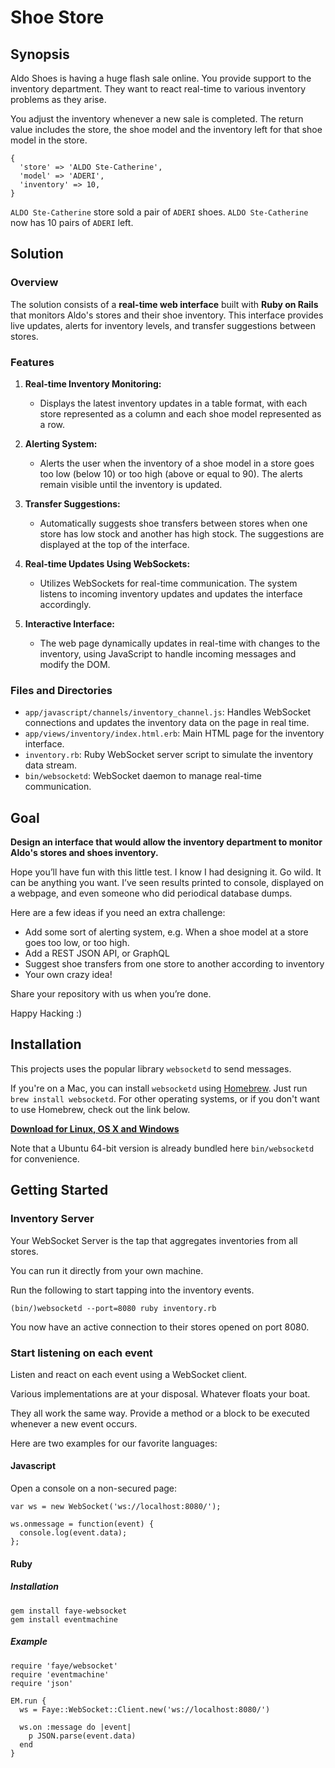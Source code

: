 # Shoe Store

## Synopsis

Aldo Shoes is having a huge flash sale online. You provide support to the inventory department. They want to react real-time to various inventory problems as they arise.

You adjust the inventory whenever a new sale is completed. The return value includes the store, the shoe model and the inventory left for that shoe model in the store.

```
{
  'store' => 'ALDO Ste-Catherine',
  'model' => 'ADERI',
  'inventory' => 10,
}
```

`ALDO Ste-Catherine` store sold a pair of `ADERI` shoes. `ALDO Ste-Catherine` now has 10 pairs of `ADERI` left.

## Solution

### Overview

The solution consists of a **real-time web interface** built with **Ruby on Rails** that monitors Aldo's stores and their shoe inventory. This interface provides live updates, alerts for inventory levels, and transfer suggestions between stores.

### Features

1. **Real-time Inventory Monitoring:**
   - Displays the latest inventory updates in a table format, with each store represented as a column and each shoe model represented as a row.

2. **Alerting System:**
   - Alerts the user when the inventory of a shoe model in a store goes too low (below 10) or too high (above or equal to 90). The alerts remain visible until the inventory is updated.

3. **Transfer Suggestions:**
   - Automatically suggests shoe transfers between stores when one store has low stock and another has high stock. The suggestions are displayed at the top of the interface.

4. **Real-time Updates Using WebSockets:**
   - Utilizes WebSockets for real-time communication. The system listens to incoming inventory updates and updates the interface accordingly.

5. **Interactive Interface:**
   - The web page dynamically updates in real-time with changes to the inventory, using JavaScript to handle incoming messages and modify the DOM.

### Files and Directories

- `app/javascript/channels/inventory_channel.js`: Handles WebSocket connections and updates the inventory data on the page in real time.
- `app/views/inventory/index.html.erb`: Main HTML page for the inventory interface.
- `inventory.rb`: Ruby WebSocket server script to simulate the inventory data stream.
- `bin/websocketd`: WebSocket daemon to manage real-time communication.

## Goal

**Design an interface that would allow the inventory department to monitor Aldo's stores and shoes inventory.**

Hope you’ll have fun with this little test. I know I had designing it.
Go wild. It can be anything you want. I’ve seen results printed to console, displayed on a webpage, and even someone who did periodical database dumps.

Here are a few ideas if you need an extra challenge:

- Add some sort of alerting system, e.g. When a shoe model at a store goes too low, or too high.
- Add a REST JSON API, or GraphQL
- Suggest shoe transfers from one store to another according to inventory
- Your own crazy idea!

Share your repository with us when you’re done.

Happy Hacking :)

## Installation

This projects uses the popular library `websocketd` to send messages.

If you're on a Mac, you can install `websocketd` using [Homebrew](http://brew.sh/). Just run `brew install websocketd`. For other operating systems, or if you don't want to use Homebrew, check out the link below.

**[Download for Linux, OS X and Windows](https://github.com/joewalnes/websocketd/wiki/Download-and-install)**

Note that a Ubuntu 64-bit version is already bundled here `bin/websocketd` for convenience.

## Getting Started

### Inventory Server

Your WebSocket Server is the tap that aggregates inventories from all stores.

You can run it directly from your own machine.

Run the following to start tapping into the inventory events.

```
(bin/)websocketd --port=8080 ruby inventory.rb
```

You now have an active connection to their stores opened on port 8080.

### Start listening on each event

Listen and react on each event using a WebSocket client.

Various implementations are at your disposal. Whatever floats your boat.

They all work the same way. Provide a method or a block to be executed whenever a new event occurs.

Here are two examples for our favorite languages:

#### Javascript

Open a console on a non-secured page:

```
var ws = new WebSocket('ws://localhost:8080/');

ws.onmessage = function(event) {
  console.log(event.data);
};
```

#### Ruby

##### Installation

```
gem install faye-websocket
gem install eventmachine
```

##### Example

```
require 'faye/websocket'
require 'eventmachine'
require 'json'

EM.run {
  ws = Faye::WebSocket::Client.new('ws://localhost:8080/')

  ws.on :message do |event|
    p JSON.parse(event.data)
  end
}
```
